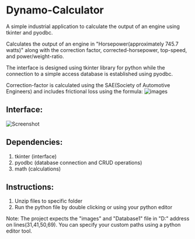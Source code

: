 # Dynamo-Calculator
A simple industrial application to calculate the output of an engine using tkinter and pyodbc.

Calculates the output of an engine in "Horsepower(approximately 745.7 watts)" along with the correction factor, corrected-horsepower, top-speed, and power/weight-ratio.

The interface is designed using tkinter library for python while the connection to a simple access database is established using pyodbc.

Correction-factor is calculated using the SAE(Society of Automotive Engineers) and includes frictional loss using the formula:
![images](https://user-images.githubusercontent.com/112173249/186931113-14855aef-a69c-477c-b988-346596f02cbd.png)

## Interface:
![Screenshot](https://user-images.githubusercontent.com/112173249/186932190-d54cc001-c2b3-4f78-b7c2-916c0ed0e4d8.jpg)


## Dependencies:
1. tkinter (interface)
2. pyodbc (database connection and CRUD operations)
3. math (calculations)

## Instructions:
1. Unzip files to specific folder
2. Run the python file by double clicking or using your python editor

Note: The project expects the "images" and "Database1" file in "D:" address on lines(31,41,50,69). You can specify your custom paths using a python editor tool.
